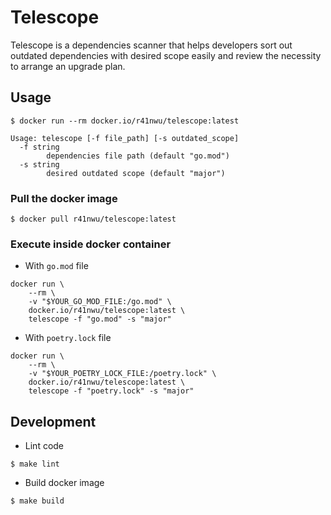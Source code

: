 # Telescope

Telescope is a dependencies scanner that helps developers sort out outdated dependencies with desired scope easily and review the necessity to arrange an upgrade plan.

## Usage
```
$ docker run --rm docker.io/r41nwu/telescope:latest

Usage: telescope [-f file_path] [-s outdated_scope]
  -f string
        dependencies file path (default "go.mod")
  -s string
        desired outdated scope (default "major")
```

### Pull the docker image
```
$ docker pull r41nwu/telescope:latest
```

### Execute inside docker container

- With `go.mod` file
```
docker run \
    --rm \
    -v "$YOUR_GO_MOD_FILE:/go.mod" \
    docker.io/r41nwu/telescope:latest \
    telescope -f "go.mod" -s "major"
```

- With `poetry.lock` file
```
docker run \
    --rm \
    -v "$YOUR_POETRY_LOCK_FILE:/poetry.lock" \
    docker.io/r41nwu/telescope:latest \
    telescope -f "poetry.lock" -s "major"
```

## Development
- Lint code
```
$ make lint
```

- Build docker image
```
$ make build
```

